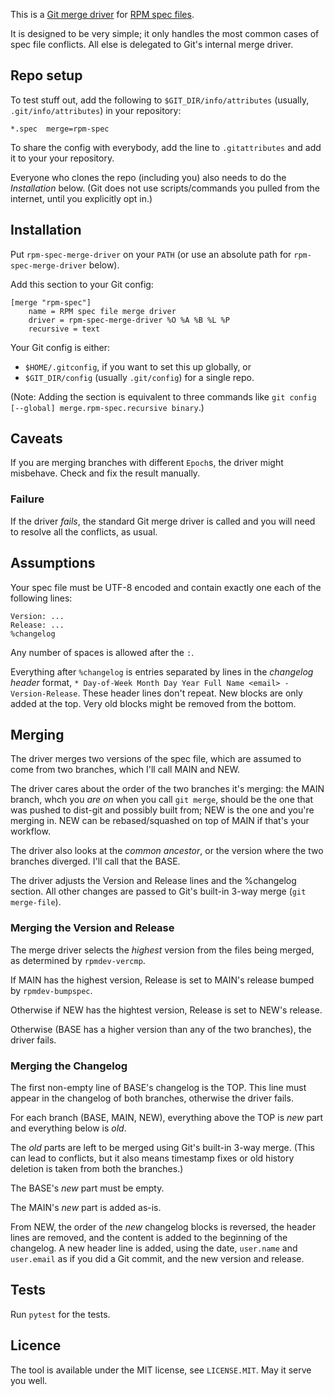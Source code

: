 This is a [Git merge driver] for [RPM spec files].

It is designed to be very simple;
it only handles the most common cases of spec file conflicts.
All else is delegated to Git's internal merge driver.

[Git merge driver]: https://git-scm.com/docs/gitattributes#_performing_a_three_way_merge
[RPM spec files]: https://rpm-packaging-guide.github.io/#what-is-a-spec-file


## Repo setup

To test stuff out, add the following to `$GIT_DIR/info/attributes`
(usually, `.git/info/attributes`) in your repository:

```
*.spec  merge=rpm-spec
```

To share the config with everybody, add the line to `.gitattributes`
and add it to your your repository.

Everyone who clones the repo (including you)
also needs to do the *Installation* below.
(Git does not use scripts/commands you pulled from the internet,
until you explicitly opt in.)


## Installation

Put `rpm-spec-merge-driver` on your `PATH`
(or use an absolute path for `rpm-spec-merge-driver` below).

Add this section to your Git config:

```
[merge "rpm-spec"]
    name = RPM spec file merge driver
    driver = rpm-spec-merge-driver %O %A %B %L %P
    recursive = text
```

Your Git config is either:

* `$HOME/.gitconfig`, if you want to set this up globally, or
* `$GIT_DIR/config` (usually `.git/config`) for a single repo.

(Note: Adding the section is equivalent to three commands like
`git config [--global] merge.rpm-spec.recursive binary`.)


## Caveats

If you are merging branches with different `Epoch`s,
the driver might misbehave.
Check and fix the result manually.


### Failure

If the driver *fails*, the standard Git merge driver is called and you will
need to resolve all the conflicts, as usual.


## Assumptions

Your spec file must be UTF-8 encoded
and contain exactly one each of the following lines:

```
Version: ...
Release: ...
%changelog
```

Any number of spaces is allowed after the `:`.

Everything after `%changelog` is entries separated by lines in the
*changelog header* format,
`* Day-of-Week Month Day Year Full Name <email> - Version-Release`.
These header lines don't repeat.
New blocks are only added at the top.
Very old blocks might be removed from the bottom.


## Merging

The driver merges two versions of the spec file,
which are assumed to come from two branches,
which I'll call MAIN and NEW.

The driver cares about the order of the two branches it's merging:
the MAIN branch, whch you *are on* when you call `git merge`,
should be the one that was pushed to dist-git and possibly  built from;
NEW is the one and you're merging in.
NEW can be rebased/squashed on top of MAIN if that's your workflow.

The driver also looks at the *common ancestor*,
or the version where the two branches diverged.
I'll call that the BASE.

The driver adjusts the Version and Release lines and the %changelog section.
All other changes are passed to Git's built-in 3-way merge (`git merge-file`).


### Merging the Version and Release

The merge driver selects the *highest* version from the files being merged,
as determined by `rpmdev-vercmp`.

If MAIN has the highest version,
Release is set to MAIN's release bumped by `rpmdev-bumpspec`.

Otherwise if NEW has the hightest version, Release is set to NEW's release.

Otherwise (BASE has a higher version than any of the two branches),
the driver fails.


### Merging the Changelog

The first non-empty line of BASE's changelog is the TOP.
This line must appear in the changelog of both branches,
otherwise the driver fails.

For each branch (BASE, MAIN, NEW),
everything above the TOP is *new* part and everything below is *old*.

The *old* parts are left to be merged using Git's built-in 3-way merge.
(This can lead to conflicts,
but it also means timestamp fixes or old history deletion
is taken from both the branches.)

The BASE's *new* part must be empty.

The MAIN's *new* part is added as-is.

From NEW, the order of the *new* changelog blocks is reversed,
the header lines are removed,
and the content is added to the beginning of the changelog.
A new header line is added,
using the date, `user.name` and `user.email` as if you did a Git commit,
and the new version and release.


## Tests

Run `pytest` for the tests.



## Licence

The tool is available under the MIT license, see `LICENSE.MIT`.
May it serve you well.


